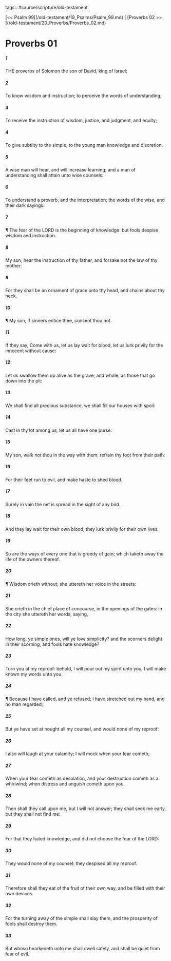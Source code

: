 tags:: #source/scripture/old-testament

[<< Psalm 99[(/old-testament/19_Psalms/Psalm_99.md) | [Proverbs 02 >>[(/old-testament/20_Proverbs/Proverbs_02.md)

# Proverbs 01

##### 1

THE proverbs of Solomon the son of David, king of Israel;

##### 2

To know wisdom and instruction; to perceive the words of understanding;

##### 3

To receive the instruction of wisdom, justice, and judgment, and equity;

##### 4

To give subtilty to the simple, to the young man knowledge and discretion.

##### 5

A wise man will hear, and will increase learning; and a man of understanding shall attain unto wise counsels:

##### 6

To understand a proverb, and the interpretation; the words of the wise, and their dark sayings.

##### 7

¶ The fear of the LORD is the beginning of knowledge: but fools despise wisdom and instruction.

##### 8

My son, hear the instruction of thy father, and forsake not the law of thy mother:

##### 9

For they shall be an ornament of grace unto thy head, and chains about thy neck.

##### 10

¶ My son, if sinners entice thee, consent thou not.

##### 11

If they say, Come with us, let us lay wait for blood, let us lurk privily for the innocent without cause:

##### 12

Let us swallow them up alive as the grave; and whole, as those that go down into the pit:

##### 13

We shall find all precious substance, we shall fill our houses with spoil:

##### 14

Cast in thy lot among us; let us all have one purse:

##### 15

My son, walk not thou in the way with them; refrain thy foot from their path:

##### 16

For their feet run to evil, and make haste to shed blood.

##### 17

Surely in vain the net is spread in the sight of any bird.

##### 18

And they lay wait for their own blood; they lurk privily for their own lives.

##### 19

So are the ways of every one that is greedy of gain; which taketh away the life of the owners thereof.

##### 20

¶ Wisdom crieth without; she uttereth her voice in the streets:

##### 21

She crieth in the chief place of concourse, in the openings of the gates: in the city she uttereth her words, saying,

##### 22

How long, ye simple ones, will ye love simplicity? and the scorners delight in their scorning, and fools hate knowledge?

##### 23

Turn you at my reproof: behold, I will pour out my spirit unto you, I will make known my words unto you.

##### 24

¶ Because I have called, and ye refused; I have stretched out my hand, and no man regarded;

##### 25

But ye have set at nought all my counsel, and would none of my reproof:

##### 26

I also will laugh at your calamity; I will mock when your fear cometh;

##### 27

When your fear cometh as desolation, and your destruction cometh as a whirlwind; when distress and anguish cometh upon you.

##### 28

Then shall they call upon me, but I will not answer; they shall seek me early, but they shall not find me:

##### 29

For that they hated knowledge, and did not choose the fear of the LORD:

##### 30

They would none of my counsel: they despised all my reproof.

##### 31

Therefore shall they eat of the fruit of their own way, and be filled with their own devices.

##### 32

For the turning away of the simple shall slay them, and the prosperity of fools shall destroy them.

##### 33

But whoso hearkeneth unto me shall dwell safely, and shall be quiet from fear of evil.
